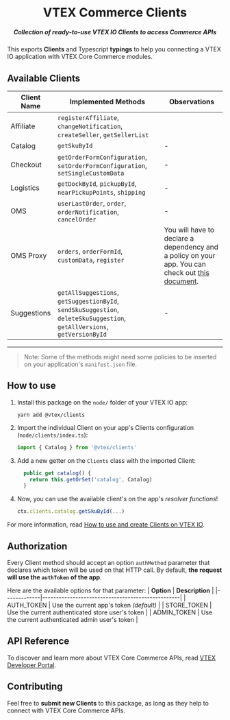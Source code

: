 <h1 align="center">
  VTEX Commerce Clients
</h1>
<h5 align="center">Collection of <i>ready-to-use</i> VTEX IO Clients to access Commerce APIs </h5>

This exports **Clients** and Typescript **typings** to help you connecting a VTEX IO application with VTEX Core Commerce modules.

## Available Clients

| **Client Name** | **Implemented Methods**                                                         | Observations      |
|-----------------|---------------------------------------------------------------------------------| -                 |
| Affiliate       | `registerAffiliate`, `changeNotification`, `createSeller`, `getSellerList`      |                   |
| Catalog         | `getSkuById`                                                                    | -                 |
| Checkout        | `getOrderFormConfiguration`, `setOrderFormConfiguration`, `setSingleCustomData` | -                 |
| Logistics       | `getDockById`, `pickupById`, `nearPickupPoints`, `shipping`                     | -                 |
| OMS             | `userLastOrder`, `order`, `orderNotification`, `cancelOrder`                    | -                 |
| OMS Proxy       | `orders`, `orderFormId`, `customData`, `register`                               | You will have to declare a dependency and a policy on your app. You can check out [this document](https://www.notion.so/How-to-use-the-OMS-API-Proxy-application-e82f11ff896247c58a7e2e658d631516).
| Suggestions     | `getAllSuggestions`, `getSuggestionById`, `sendSkuSuggestion`, `deleteSkuSuggestion`, `getAllVersions`, `getVersionById`| -                 |

---

> Note: Some of the methods might need some policies to be inserted on your application's `manifest.json` file.

## How to use

1. Install this package on the `node/` folder of your VTEX IO app:
    ```
    yarn add @vtex/clients
    ```
2. Import the individual Client on your app's Clients configuration (`node/clients/index.ts`):
    ```typescript
    import { Catalog } from '@vtex/clients'
    ```
3. Add a new getter on the `Clients` class with the imported Client:
    ```typescript
      public get catalog() {
        return this.getOrSet('catalog', Catalog)
      }
    ```
4. Now, you can use the available client's on the app's _resolver functions_!
    ```typescript
    ctx.clients.catalog.getSkuById(...)
    ```

For more information, read [How to use and create Clients on VTEX IO](https://www.notion.so/How-to-use-and-create-Clients-on-VTEX-IO-1dbd20c928c642d0ba059d5efbe7874b).


## Authorization

Every Client method should accept an option `authMethod` parameter that declares which token will be used on that HTTP call. By default, **the request will use the `authToken` of the app**.

Here are the available options for that parameter:
| **Option**  | **Description**                                  |
|-------------|--------------------------------------------------|
| AUTH_TOKEN  | Use the current app's token _(default)_          |
| STORE_TOKEN | Use the current authenticated store user's token |
| ADMIN_TOKEN   | Use the current authenticated admin user's token |

## API Reference

To discover and learn more about VTEX Core Commerce APIs, read [VTEX Developer Portal](https://developers.vtex.com/reference).

## Contributing

Feel free to **submit new Clients** to this package, as long as they help to connect with VTEX Core Commerce APIs.
